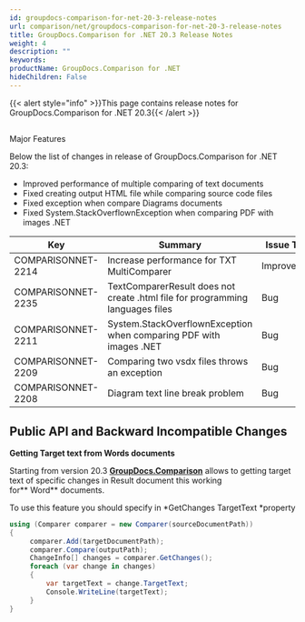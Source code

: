 ```yaml
---
id: groupdocs-comparison-for-net-20-3-release-notes
url: comparison/net/groupdocs-comparison-for-net-20-3-release-notes
title: GroupDocs.Comparison for .NET 20.3 Release Notes
weight: 4
description: ""
keywords: 
productName: GroupDocs.Comparison for .NET
hideChildren: False
---
```

{{< alert style="info" >}}This page contains release notes for GroupDocs.Comparison for .NET 20.3{{< /alert >}}

##   
Major Features

Below the list of changes in release of GroupDocs.Comparison for .NET 20.3:

*   Improved performance of multiple comparing of text documents
*   Fixed creating output HTML file while comparing source code files
*   Fixed exception when compare Diagrams documents
*   Fixed System.StackOverflownException when comparing PDF with images .NET

| Key | Summary | Issue Type |
| --- | --- | --- |
| COMPARISONNET-2214 | Increase performance for TXT MultiComparer | Improvement |
| COMPARISONNET-2235 | TextComparerResult does not create .html file for programming languages files | Bug |
| COMPARISONNET-2211 | System.StackOverflownException when comparing PDF with images .NET | Bug |
| COMPARISONNET-2209 | Comparing two vsdx files throws an exception | Bug |
| COMPARISONNET-2208 | Diagram text line break problem | Bug |

## Public API and Backward Incompatible Changes

**Getting Target text from Words documents**

Starting from version 20.3 **[GroupDocs.Comparison](https://products.groupdocs.com/comparison/net)** allows to getting target text of specific changes in Result document this working for** Word** documents.

To use this feature you should specify in *GetChanges TargetText *property

```csharp
using (Comparer comparer = new Comparer(sourceDocumentPath))
{
     comparer.Add(targetDocumentPath);
     comparer.Compare(outputPath);
     ChangeInfo[] changes = comparer.GetChanges();
     foreach (var change in changes)
     {
         var targetText = change.TargetText;
         Console.WriteLine(targetText);
     }
}
```
